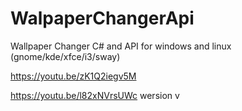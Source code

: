 # WalpaperChangerApi

Wallpaper Changer C#  and API for windows and linux (gnome/kde/xfce/i3/sway)



https://youtu.be/zK1Q2iegv5M


https://youtu.be/l82xNVrsUWc  wersion v
